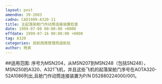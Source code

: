 ```yaml
---
layout: post
amendno: 39-2603
cadno: CAD1999-A320-11
title: 主起落架舱门作动筒连接装置检查
date: 1999-07-08 00:00:00 +0800
effdate: 1999-07-16 00:00:00 +0800
tag: A320
categories: 民航西南管理局适航处
author: 杨爽
---
```


##适用范围:
序号为MSN204，从MSN207到MSN248（包括SN248），MSN250的A320、A321飞机，并且这些飞机的起落架舱门序号在AOTA320-52A1086列出,且舱门作动筒连接装置为P/N D52880224000/001。


